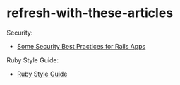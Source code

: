 # refresh-with-these-articles

Security:
- [Some Security Best Practices for Rails Apps](https://blog.appsignal.com/2022/10/05/security-best-practices-for-your-rails-application.html)

Ruby Style Guide:
- [Ruby Style Guide](https://ruby-style-guide.shopify.dev/)
